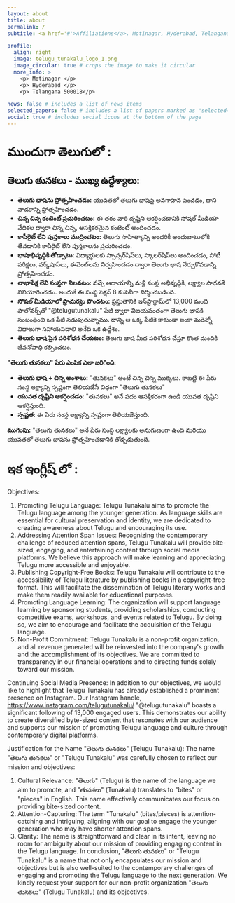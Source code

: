 ```yaml
---
layout: about
title: about
permalink: /
subtitle: <a href='#'>Affiliations</a>. Motinagar, Hyderabad, Telangana 500018 .

profile:
  align: right
  image: telugu_tunakalu_logo_1.png
  image_circular: true # crops the image to make it circular
  more_info: >
    <p> Motinagar </p>
    <p> Hyderabad </p>
    <p> Telangana 500018</p>

news: false # includes a list of news items
selected_papers: false # includes a list of papers marked as "selected={true}"
social: true # includes social icons at the bottom of the page
---
```


# ముందుగా తెలుగులో : 

## తెలుగు తునకలు - ముఖ్య ఉద్దేశ్యాలు:

* **తెలుగు భాషను ప్రోత్సహించడం:** యువతలో తెలుగు భాషపై అవగాహన పెంచడం, దాని వాడకాన్ని ప్రోత్సహించడం.
* **చిన్న చిన్న కంటెంట్ ప్రచురించటం:** ఈ తరం వారి దృష్టిని ఆకర్షించడానికి సోషల్ మీడియా వేదికల ద్వారా చిన్న చిన్న, ఆసక్తికరమైన కంటెంట్ అందించడం.
* **కాపీరైట్ లేని పుస్తకాలు ముద్రించటం:** తెలుగు సాహిత్యాన్ని అందరికీ అందుబాటులోకి తేవడానికి కాపీరైట్ లేని పుస్తకాలను ప్రచురించడం.
* **భాషాభివృద్ధికి తోడ్పాటు:** విద్యార్థులకు స్పాన్సర్‌షిప్‌లు, స్కాలర్‌షిప్‌లు అందించడం, పోటీ పరీక్షలు, వర్క్‌షాప్‌లు, ఈవెంట్‌లను నిర్వహించడం ద్వారా తెలుగు భాష నేర్చుకోవడాన్ని ప్రోత్సహించడం.
* **లాభాపేక్ష లేని సంస్థగా నిలవటం:**  వచ్చే ఆదాయాన్ని మళ్లీ సంస్థ అభివృద్ధికి, లక్ష్యాల సాధనకే వినియోగించడం. అందుకే ఈ సంస్థ సెక్షన్ 8 కంపెనీగా నిర్మించబడింది. 
* **సోషల్ మీడియాలో ప్రాచుర్యం పొందటం:** ప్రస్తుతానికి ఇన్‌స్టాగ్రామ్‌లో 13,000 మంది ఫాలోవర్స్‌తో  "@telugutunakalu" పేజీ ద్వారా విజయవంతంగా తెలుగు భాషకి సంబంధించి ఒక పేజీ నడుపుతున్నాము. దాన్ని ఆ ఒక్క పేజీకె కాకుండా ఇంకా మరెన్నో విధాలుగా సహాయపడాలి అనేది ఒక ఉద్దేశం.
* **తెలుగు భాష పైన పరిశోధన చేయటం:** తెలుగు భాష మీద పరిశోధన చేస్తూ కొంత మందికి జీవనోపాధి కల్పించటం.

**"తెలుగు తునకలు" పేరు ఎంపిక ఎలా జరిగింది:**

* **తెలుగు భాష + చిన్న అంశాలు:**  "తునకలు" అంటే చిన్న చిన్న ముక్కలు. కాబట్టి ఈ పేరు సంస్థ లక్ష్యాన్ని స్పష్టంగా తెలియజేసే విధంగా "తెలుగు తునకలు"
* **యువత దృష్టిని ఆకర్షించడం:** "తునకలు" అనే పదం ఆసక్తికరంగా ఉండి యువత దృష్టిని ఆకర్షిస్తుంది.
* **స్పష్టత:** ఈ పేరు సంస్థ లక్ష్యాన్ని స్పష్టంగా తెలియజేస్తుంది. 

**ముగింపు:** "తెలుగు తునకలు" అనే పేరు సంస్థ లక్ష్యాలకు అనుగుణంగా ఉంది మరియు యువతలో తెలుగు భాషను ప్రోత్సహించడానికి తోడ్పడుతుంది.


# ఇక ఇంగ్లీష్ లో :  
Objectives:
1. Promoting Telugu Language: Telugu Tunakalu aims to promote the Telugu language among
the younger generation. As language skills are essential for cultural preservation and identity,
we are dedicated to creating awareness about Telugu and encouraging its use.
2. Addressing Attention Span Issues: Recognizing the contemporary challenge of reduced
attention spans, Telugu Tunakalu will provide bite-sized, engaging, and entertaining content
through social media platforms. We believe this approach will make learning and appreciating
Telugu more accessible and enjoyable.
3. Publishing Copyright-Free Books: Telugu Tunakalu will contribute to the accessibility of
Telugu literature by publishing books in a copyright-free format. This will facilitate the
dissemination of Telugu literary works and make them readily available for educational
purposes.
4. Promoting Language Learning: The organization will support language learning by
sponsoring students, providing scholarships, conducting competitive exams, workshops, and
events related to Telugu. By doing so, we aim to encourage and facilitate the acquisition of the
Telugu language.
5. Non-Profit Commitment: Telugu Tunakalu is a non-profit organization, and all revenue
generated will be reinvested into the company's growth and the accomplishment of its
objectives. We are committed to transparency in our financial operations and to directing funds
solely toward our mission.

Continuing Social Media Presence:
In addition to our objectives, we would like to highlight that Telugu Tunakalu has already
established a prominent presence on Instagram. Our Instagram handle,
https://www.instagram.com/telugutunakalu/ "@telugutunakalu" boasts a significant following of
13,000 engaged users. This demonstrates our ability to create diversified byte-sized content that
resonates with our audience and supports our mission of promoting Telugu language and
culture through contemporary digital platforms.

Justification for the Name "తెలుగు తునకలు" (Telugu Tunakalu):
The name "తెలుగు తునకలు" or "Telugu Tunakalu" was carefully chosen to reflect our mission and
objectives:
1. Cultural Relevance: "తెలుగు" (Telugu) is the name of the language we aim to promote, and
"తునకలు" (Tunakalu) translates to "bites" or "pieces" in English. This name effectively
communicates our focus on providing bite-sized content.
2. Attention-Capturing: The term "Tunakalu" (bites/pieces) is attention-catching and intriguing,
aligning with our goal to engage the younger generation who may have shorter attention spans.
3. Clarity: The name is straightforward and clear in its intent, leaving no room for ambiguity
about our mission of providing engaging content in the Telugu language.
In conclusion, "తెలుగు తునకలు" or "Telugu Tunakalu" is a name that not only encapsulates our
mission and objectives but is also well-suited to the contemporary challenges of engaging and
promoting the Telugu language to the next generation.
We kindly request your support for our non-profit
organization "తెలుగు తునకలు" (Telugu Tunakalu) and its objectives.
